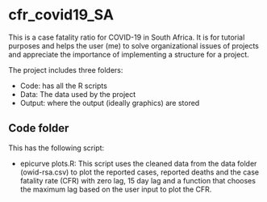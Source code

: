# cfr_covid19_SA
This is a case fatality ratio for COVID-19 in South Africa.
It is for tutorial purposes and helps the user (me) to solve organizational issues of projects and 
appreciate the importance of implementing a structure for a project.

The project includes three folders:
- Code: has all the R scripts
- Data: The data used by the project
- Output: where the output (ideally graphics) are stored

## Code folder
This has the following script:
- epicurve plots.R: This script uses the cleaned data from the data folder (owid-rsa.csv) to plot the reported cases, reported deaths and the case fatality rate (CFR) with zero lag, 15 day lag and a function that chooses the maximum lag based on the user input to plot the CFR.
